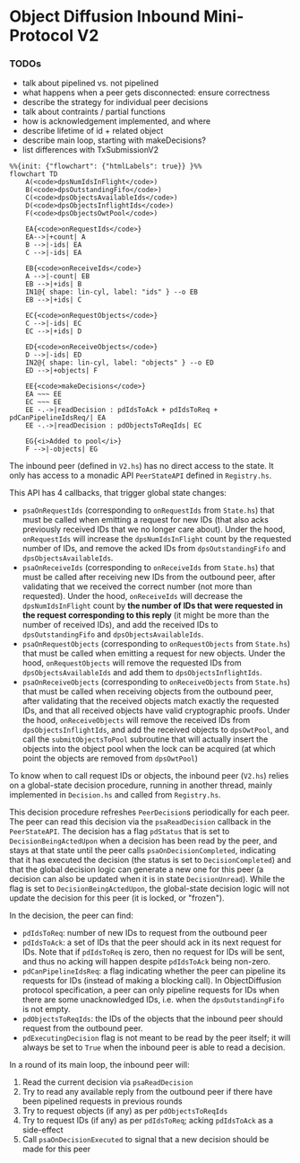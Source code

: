 # Object Diffusion Inbound Mini-Protocol V2

### TODOs

- talk about pipelined vs. not pipelined
- what happens when a peer gets disconnected: ensure correctness
- describe the strategy for individual peer decisions
- talk about contraints / partial functions
- how is acknowledgement implemented, and where
- describe lifetime of id + related object
- describe main loop, starting with makeDecisions?
- list differences with TxSubmissionV2

```mermaid
%%{init: {"flowchart": {"htmlLabels": true}} }%%
flowchart TD
    A(<code>dpsNumIdsInFlight</code>)
    B(<code>dpsOutstandingFifo</code>)
    C(<code>dpsObjectsAvailableIds</code>)
    D(<code>dpsObjectsInflightIds</code>)
    F(<code>dpsObjectsOwtPool</code>)

    EA{<code>onRequestIds</code>}
    EA-->|+count| A
    B -->|-ids| EA
    C -->|-ids| EA

    EB{<code>onReceiveIds</code>}
    A -->|-count| EB
    EB -->|+ids| B
    IN1@{ shape: lin-cyl, label: "ids" } --o EB
    EB -->|+ids| C

    EC{<code>onRequestObjects</code>}
    C -->|-ids| EC
    EC -->|+ids| D

    ED{<code>onReceiveObjects</code>}
    D -->|-ids| ED
    IN2@{ shape: lin-cyl, label: "objects" } --o ED
    ED -->|+objects| F

    EE{<code>makeDecisions</code>}
    EA ~~~ EE
    EC ~~~ EE
    EE -.->|readDecision : pdIdsToAck + pdIdsToReq + pdCanPipelineIdsReq/| EA
    EE -.->|readDecision : pdObjectsToReqIds| EC

    EG{<i>Added to pool</i>}
    F -->|-objects| EG
```

The inbound peer (defined in `V2.hs`) has no direct access to the state. It only has access to a monadic API `PeerStateAPI` defined in `Registry.hs`.

This API has 4 callbacks, that trigger global state changes:

- `psaOnRequestIds` (corresponding to `onRequestIds` from `State.hs`) that must be called when emitting a request for new IDs (that also acks previously received IDs that we no longer care about). Under the hood, `onRequestIds` will increase the `dpsNumIdsInFlight` count by the requested number of IDs, and remove the acked IDs from `dpsOutstandingFifo` and `dpsObjectsAvailableIds`.
- `psaOnReceiveIds` (corresponding to `onReceiveIds` from `State.hs`) that must be called after receiving new IDs from the outbound peer, after validating that we received the correct number (not more than requested). Under the hood, `onReceiveIds` will decrease the `dpsNumIdsInFlight` count by **the number of IDs that were requested in the request corresponding to this reply** (it might be more than the number of received IDs), and add the received IDs to `dpsOutstandingFifo` and `dpsObjectsAvailableIds`.
- `psaOnRequestObjects` (corresponding to `onRequestObjects` from `State.hs`) that must be called when emitting a request for new objects. Under the hood, `onRequestObjects` will remove the requested IDs from `dpsObjectsAvailableIds` and add them to `dpsObjectsInflightIds`.
- `psaOnReceiveObjects` (corresponding to `onReceiveObjects` from `State.hs`) that must be called when receiving objects from the outbound peer, after validating that the received objects match exactly the requested IDs, and that all received objects have valid cryptographic proofs. Under the hood, `onReceiveObjects` will remove the received IDs from `dpsObjectsInflightIds`, and add the received objects to `dpsOwtPool`, and call the `submitObjectsToPool` subroutine that will actually insert the objects into the object pool when the lock can be acquired (at which point the objects are removed from `dpsOwtPool`)

To know when to call request IDs or objects, the inbound peer (`V2.hs`) relies on a global-state decision procedure, running in another thread, mainly implemented in `Decision.hs` and called from `Registry.hs`.

This decision procedure refreshes `PeerDecision`s periodically for each peer. The peer can read this decision via the `psaReadDecision` callback in the `PeerStateAPI`. The decision has a flag `pdStatus` that is set to `DecisionBeingActedUpon` when a decision has been read by the peer, and stays at that state until the peer calls `psaOnDecisionCompleted`, indicating that it has executed the decision (the status is set to `DecisionCompleted`) and that the global decision logic can generate a new one for this peer (a decision can also be updated when it is in state `DecisionUnread`). While the flag is set to `DecisionBeingActedUpon`, the global-state decision logic will not update the decision for this peer (it is locked, or "frozen").

In the decision, the peer can find:
- `pdIdsToReq`: number of new IDs to request from the outbound peer
- `pdIdsToAck`: a set of IDs that the peer should ack in its next request for IDs. Note that if `pdIdsToReq` is zero, then no request for IDs will be sent, and thus no acking will happen despite `pdIdsToAck` being non-zero.
- `pdCanPipelineIdsReq`: a flag indicating whether the peer can pipeline its requests for IDs (instead of making a blocking call). In ObjectDiffusion protocol specification, a peer can only pipeline requests for IDs when there are some unacknowledged IDs, i.e. when the `dpsOutstandingFifo` is not empty.
- `pdObjectsToReqIds`: the IDs of the objects that the inbound peer should request from the outbound peer.
- `pdExecutingDecision` flag is not meant to be read by the peer itself; it will always be set to `True` when the inbound peer is able to read a decision.

In a round of its main loop, the inbound peer will:
1. Read the current decision via `psaReadDecision`
2. Try to read any available reply from the outbound peer if there have been pipelined requests in previous rounds
3. Try to request objects (if any) as per `pdObjectsToReqIds`
4. Try to request IDs (if any) as per `pdIdsToReq`; acking `pdIdsToAck` as a side-effect
5. Call `psaOnDecisionExecuted` to signal that a new decision should be made for this peer
